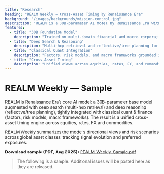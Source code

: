 ```yaml
---
title: "Research"
heading: "REALM Weekly — Cross-Asset Timing by Renaissance Era"
background: "/images/backgrounds/mission-control.jpg"
description: "REALM is a 30B-parameter AI model by Renaissance Era with deep search & reasoning, fused with classical quant & finance to deliver a unified cross-asset timing engine."
features:
  - title: "30B Foundation Model"
    description: "Trained on multi-domain financial and macro corpora; supports mixed-frequency data."
  - title: "Deep Search & Reasoning"
    description: "Multi-hop retrieval and reflective/tree planning for scenario analysis."
  - title: "Classical Quant Integration"
    description: "Factors, risk models, and macro frameworks grounded in financial theory."
  - title: "Cross-Asset Timing"
    description: "Unified views across equities, rates, FX, and commodities; signal evolution & preferred exposures."
---
```


# REALM Weekly — Sample

REALM is Renaissance Era’s core AI model: a 30B-parameter base model augmented with deep search (multi-hop retrieval) and deep reasoning (reflective/tree planning), tightly integrated with classical quant & finance (factors, risk models, macro frameworks). The result is a unified cross-asset timing engine across equities, rates, FX and commodities.

REALM Weekly summarizes the model’s directional views and risk scenarios across global asset classes, tracking signal evolution and preferred exposures.

**Download sample (PDF, Aug 2025):** [REALM-Weekly-Sample.pdf](/research/REALM-Weekly-Sample.pdf)

> The following is a sample. Additional issues will be posted here as they are released.
